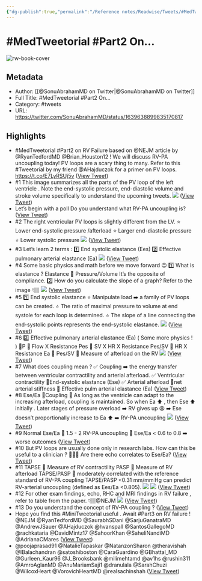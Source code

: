 ```yaml
---
{"dg-publish":true,"permalink":"/Reference notes/Readwise/Tweets/#MedTweetorial #Part2 On.../"}
---
```


# #MedTweetorial #Part2 On...

![rw-book-cover](https://pbs.twimg.com/profile_images/1634008415583232003/D8rox0RL.jpg)

## Metadata
- Author: [[@SonuAbrahamMD on Twitter\|@SonuAbrahamMD on Twitter]]
- Full Title: #MedTweetorial #Part2 On...
- Category: #tweets
- URL: https://twitter.com/SonuAbrahamMD/status/1639638899835170817

## Highlights
- #MedTweetorial #Part2 on RV Failure based on @NEJM article by @RyanTedfordMD @Brian_Houston12 ! 
  We will discuss RV-PA uncoupling today! 
  PV loops are a scary thing to many. Refer to this #Tweetorial by my friend @AHajduczok for a primer on PV loops. https://t.co/E7LyRSUj5v ([View Tweet](https://twitter.com/SonuAbrahamMD/status/1639638899835170817))
- #1 This image summarizes all the parts of the PV loop of the left ventricle . 
  Note the end-systolic pressure, end-diastolic volume and stroke volume specifically to understand the upcoming tweets. 
  ![](https://pbs.twimg.com/media/FsEq5V6WAAEPFdD.jpg) ([View Tweet](https://twitter.com/SonuAbrahamMD/status/1639638907686903809))
- Let’s begin with a poll 
  Do you understand what RV-PA uncoupling is? ([View Tweet](https://twitter.com/SonuAbrahamMD/status/1639638911952486402))
- #2 The right ventricular PV loops is slightly different from the LV. 
  ⭐️ Lower end-systolic pressure /afterload 
  ⭐️ Larger end-diastolic pressure 
  ⭐️ Lower systolic pressure 
  ![](https://pbs.twimg.com/media/FsEq561XwAAwRYj.jpg) ([View Tweet](https://twitter.com/SonuAbrahamMD/status/1639638917845602308))
- #3 Let’s learn 2 terms :
  1️⃣ End systolic elastance (Ees)
  2️⃣ Effective pulmonary arterial elastance (Ea) 
  ![](https://pbs.twimg.com/media/FsEq6RtWIAA-VFI.jpg) ([View Tweet](https://twitter.com/SonuAbrahamMD/status/1639638922639671301))
- #4 Some basic physics and math before we move forward 😉
  1️⃣ What is elastance ?
  Elastance 🟰 Pressure/Volume 
  It’s the opposite of compliance. 
  2️⃣ How do you calculate the slope of a graph?
  Refer to the image 👇🏽 
  ![](https://pbs.twimg.com/media/FsEq6h0XwAgCwAj.jpg) ([View Tweet](https://twitter.com/SonuAbrahamMD/status/1639638927521742848))
- #5 
  1️⃣ End systolic elastance 
  ⭐️ Manipulate load ➡️ a family of PV loops can be created. 
  ⭐️ The ratio of maximal pressure to volume at end systole for each loop is determined.
  ⭐️ The slope of a line connecting the end-systolic points represents the end-systolic elastance. 
  ![](https://pbs.twimg.com/media/FsEq60lXoAAySIz.jpg) ([View Tweet](https://twitter.com/SonuAbrahamMD/status/1639638932672356352))
- #6 
  2️⃣ Effective pulmonary arterial elastance (Ea) ( Some more physics ! ) 
  🔺P 🟰 Flow X Resistance 
  Pes 🟰 SV X HR X Resistance 
  Pes/SV 🟰 HR X Resistance
  Ea 🟰 Pes/SV 🟰 Measure of afterload on the RV 
  ![](https://pbs.twimg.com/media/FsEq7JpWwAIlXQe.jpg) ([View Tweet](https://twitter.com/SonuAbrahamMD/status/1639638938041085954))
- #7 What does coupling mean ? 
  ✅ Coupling ➡️ the energy transfer between ventricular contractility and arterial afterload.
  ✅ Ventricular contractility 🟰End-systolic elastance (Ese) 
  ✅ Arterial afterload 🟰net arterial stiffness 🟰 Effective pulm arterial elastance (Ea) ([View Tweet](https://twitter.com/SonuAbrahamMD/status/1639638940935155713))
- #8 Ese/Ea 🟰Coupling 📏
  As long as the ventricle can adapt to the increasing afterload, coupling is maintained. 
  So when Ea ⬆️ , then Ese ⬆️ initially .
  Later stages of pressure overload ➡️ RV gives up 😩 ➡️ Ese doesn’t proportionally increase to Ea ⬆️ ➡️ RV-PA uncoupling 
  ![](https://pbs.twimg.com/media/FsEq7loX0AEZ-tJ.jpg) ([View Tweet](https://twitter.com/SonuAbrahamMD/status/1639638945771278336))
- #9 
  Normal Ese/Ea 🟰 1.5 - 2 
  RV-PA uncoupling 🟰 Ese/Ea < 0.6 to 0.8 ➡️ worse outcomes ([View Tweet](https://twitter.com/SonuAbrahamMD/status/1639638948782768128))
- #10 But PV loops are usually done only in research labs.
  How can this be useful to a clinician ? 🤷🏼‍♀️
  Are there echo correlates to Ese/Ea? ([View Tweet](https://twitter.com/SonuAbrahamMD/status/1639638951504871427))
- #11 
  TAPSE 🟰 Measure of RV contractility 
  PASP 🟰 Measure of RV afterload 
  TAPSE/PASP 🟰 moderately correlated with the reference standard of RV-PA coupling
  TAPSE/PASP <0.31 mm/mm Hg can predict RV-arterial uncoupling (defined as Ees/Ea <0.805). 
  ![](https://pbs.twimg.com/media/FsEq8OXXwAACygT.jpg) 
  ![](https://pbs.twimg.com/media/FsEq8OUX0AAMV4u.jpg) ([View Tweet](https://twitter.com/SonuAbrahamMD/status/1639638956550529027))
- #12 For other exam findings, echo, RHC and MRI findings in RV failure , refer to table from the paper. 👇🏽@NEJM 
  ![](https://pbs.twimg.com/media/FsEq8jPX0AEqCy7.jpg) ([View Tweet](https://twitter.com/SonuAbrahamMD/status/1639638962380701696))
- #13 
  Do you understand the concept of RV-PA coupling ? ([View Tweet](https://twitter.com/SonuAbrahamMD/status/1639638965379538946))
- Hope you find this #MiniTweetorial useful . Await #Part3 on RV failure ! 
  @NEJM @RyanTedfordMD @SaurabhSDani @SarjuGanatraMD @AndrewJSauer @AHajduczok @hvanspall @SantosGallegoMD @rachkataria @DavidMintz17 @SahoorKhan @SaheliNandiMD @AdrianaCMares ([View Tweet](https://twitter.com/SonuAbrahamMD/status/1639638967799754753))
- @poojaprasad91 @NatalieTapaskar @NatanzonSharon @theravishah @IBalachandran @satoshiboston @CaraGuardino @GBhattal_MD @Gurleen_Kaur96 @J_Brooksbank @milimehtamd @av1hs @rushin311 @AmroAglanMD @AnuMariamSaji1 @dranulala @SarahChuzi @WilcoxHeart @VorovichHeartMD @realsachinshah ([View Tweet](https://twitter.com/SonuAbrahamMD/status/1639649381585494016))
